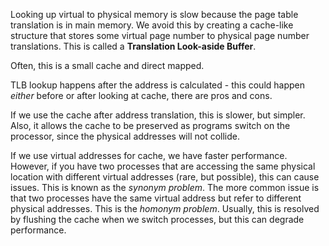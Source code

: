 Looking up virtual to physical memory is slow because the page table translation is in main memory. We avoid this by creating a cache-like structure that stores some virtual page number to physical page number translations. This is called a **Translation Look-aside Buffer**.

Often, this is a small cache and direct mapped.

TLB lookup happens after the address is calculated - this could happen *either* before or after looking at cache, there are pros and cons.

If we use the cache after address translation, this is slower, but simpler. Also, it allows the cache to be preserved as programs switch on the processor, since the physical addresses will not collide.

If we use virtual addresses for cache, we have faster performance.
However, if you have two processes that are accessing the same physical location with different virtual addresses (rare, but possible), this can cause issues. This is known as the *synonym problem*.
The more common issue is that two processes have the same virtual address but refer to different physical addresses. This is the *homonym problem*. Usually, this is resolved by flushing the cache when we switch processes, but this can degrade performance.
